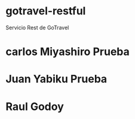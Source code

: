# gotravel-restful
Servicio Rest de GoTravel
# carlos Miyashiro Prueba
# Juan Yabiku Prueba
# Raul Godoy